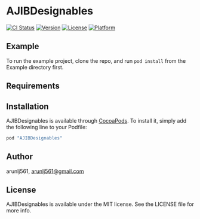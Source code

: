 # AJIBDesignables

[![CI Status](http://img.shields.io/travis/arunlj561/AJIBDesignables.svg?style=flat)](https://travis-ci.org/arunlj561/AJIBDesignables)
[![Version](https://img.shields.io/cocoapods/v/AJIBDesignables.svg?style=flat)](http://cocoapods.org/pods/AJIBDesignables)
[![License](https://img.shields.io/cocoapods/l/AJIBDesignables.svg?style=flat)](http://cocoapods.org/pods/AJIBDesignables)
[![Platform](https://img.shields.io/cocoapods/p/AJIBDesignables.svg?style=flat)](http://cocoapods.org/pods/AJIBDesignables)

## Example

To run the example project, clone the repo, and run `pod install` from the Example directory first.

## Requirements

## Installation

AJIBDesignables is available through [CocoaPods](http://cocoapods.org). To install
it, simply add the following line to your Podfile:

```ruby
pod "AJIBDesignables"
```

## Author

arunlj561, arunlj561@gmail.com

## License

AJIBDesignables is available under the MIT license. See the LICENSE file for more info.
